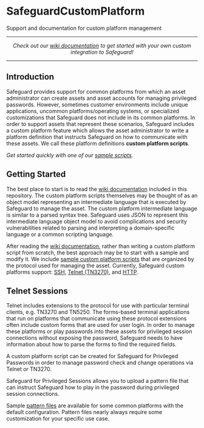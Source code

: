 # SafeguardCustomPlatform

Support and documentation for custom platform management

-----------

<p align="center">
<i>Check out our <a href="../../wiki">wiki documentation</a> to get started with your own custom integration to Safeguard!</i>
</p>

-----------

## Introduction

Safeguard provides support for common platforms from which an asset
administrator can create assets and asset accounts for managing privileged
passwords.  However, sometimes customer environments include unique
applications, uncommon platforms/operating systems, or specialized
customizations that Safeguard does not include in its common platforms.  In
order to support assets that represent these scenarios, Safeguard includes a
custom platform feature which allows the asset administrator to write a
platform definition that instructs Safeguard on how to communicate with these
assets.  We call these platform definitions **custom platform scripts**.

<i>Get started quickly with one of our <a href="SampleScripts">sample scripts</a>.</i>

## Getting Started

The best place to start is to read the <a href="../../wiki">wiki documentation</a>
included in this repository.  The custom platform scripts themselves may be
thought of as an object model representing an intermediate language that is
executed by Safeguard to manage the asset.  The custom platform intermediate
language is similar to a parsed syntax tree.  Safeguard uses JSON to represent
this intermediate language object model to avoid complications and security
vulnerabilities related to parsing and interpreting a domain-specific language
or a common scripting language.

After reading the <a href="../../wiki">wiki documentation</a>, rather than writing a
custom platform script from scratch, the best approach may be to start with
a sample and modify it.  We include <a href="SampleScripts">sample custom
platform scripts</a> that are organized by the protocol used for managing the
asset.  Currently, Safeguard custom platforms support: 
<a href="SampleScripts/SSH">SSH</a>,
<a href="SampleScripts/Telnet">Telnet (TN3270)</a>, and
<a href="SampleScripts/HTTP">HTTP</a>.

## Telnet Sessions

Telnet includes extensions to the protocol for use with particular terminal
clients, e.g. TN3270 and TN5250.  The forms-based terminal applications that
run on platforms that communicate using these protocol extensions often
include custom forms that are used for user login.  In order to manage these
platforms or play passwords into these assets for privileged session connections
without exposing the password, Safeguard needs to have information about how
to parse the forms to find the required fields.

A custom platform script can be created for Safeguard for Privileged Passwords
in order to manage password check and change operations via Telnet or TN3270.

Safeguard for Privileged Sessions allows you to upload a pattern file that
can instruct Safeguard how to play in the password during privileged session
connections.

Sample <a href="PatternFiles">pattern files</a> are available for some common
platforms with the default configuration.  Pattern files nearly always require
some customization for your specific use case.
